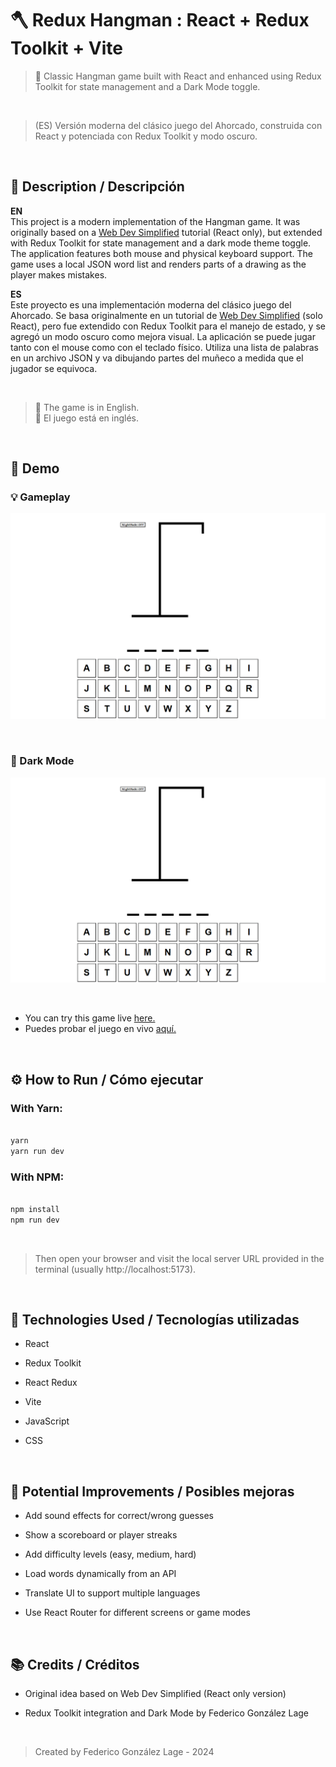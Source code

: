 # 🪓 Redux Hangman : React + Redux Toolkit + Vite

> 🎯 Classic Hangman game built with React and enhanced using Redux Toolkit for state management and a Dark Mode toggle.  

<br>

> (ES) Versión moderna del clásico juego del Ahorcado, construida con React y potenciada con Redux Toolkit y modo oscuro.

<br>

## 📌 Description / Descripción

**EN**  
This project is a modern implementation of the Hangman game. It was originally based on a [Web Dev Simplified](https://www.youtube.com/@WebDevSimplified) tutorial (React only), but extended with Redux Toolkit for state management and a dark mode theme toggle. The application features both mouse and physical keyboard support. The game uses a local JSON word list and renders parts of a drawing as the player makes mistakes.

**ES**  
Este proyecto es una implementación moderna del clásico juego del Ahorcado. Se basa originalmente en un tutorial de [Web Dev Simplified](https://www.youtube.com/@WebDevSimplified) (solo React), pero fue extendido con Redux Toolkit para el manejo de estado, y se agregó un modo oscuro como mejora visual. La aplicación se puede jugar tanto con el mouse como con el teclado físico. Utiliza una lista de palabras en un archivo JSON y va dibujando partes del muñeco a medida que el jugador se equivoca.

<br>

> 📝 The game is in English.  
> 📝 El juego está en inglés.

<br>

## 🎥 Demo

### 💡 Gameplay  
![Gameplay Demo](./demo1.gif)

<br>

### 🌙 Dark Mode  
![Dark Mode Demo](./demo2.gif)

<br>

- You can try this game live [here.](https://codenamecoffee.github.io/ReduxHangman/)
- Puedes probar el juego en vivo [aquí.](https://codenamecoffee.github.io/ReduxHangman/)

<br>

## ⚙️ How to Run / Cómo ejecutar

### With Yarn:

```bash

yarn
yarn run dev

```

### With NPM:

```bash

npm install
npm run dev

```

<br>

> Then open your browser and visit the local server URL provided in the terminal (usually http://localhost:5173).

<br>

## 🚀 Technologies Used / Tecnologías utilizadas

* React

* Redux Toolkit

* React Redux

* Vite

* JavaScript

* CSS

<br>

## 🧠 Potential Improvements / Posibles mejoras

* Add sound effects for correct/wrong guesses

* Show a scoreboard or player streaks

* Add difficulty levels (easy, medium, hard)

* Load words dynamically from an API

* Translate UI to support multiple languages

* Use React Router for different screens or game modes

<br>

## 📚 Credits / Créditos

* Original idea based on Web Dev Simplified (React only version)

* Redux Toolkit integration and Dark Mode by Federico González Lage

<br>

>Created by Federico González Lage - 2024
